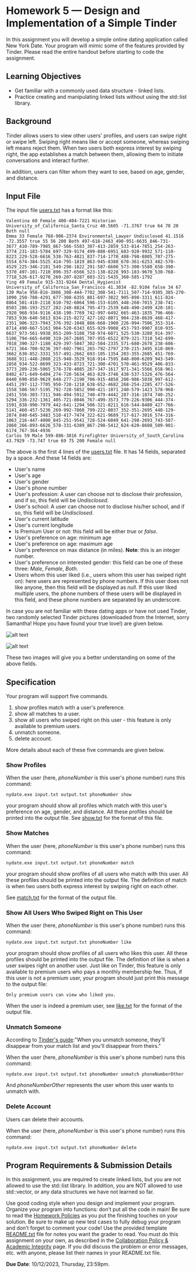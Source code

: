 # Homework 5 — Design and Implementation of a Simple Tinder

In this assignment you will develop a simple online dating application called New York Date. Your program will mimic some of the features provided by Tinder. Please read the entire handout before starting to code the assignment.

## Learning Objectives

- Get familiar with a commonly used data structure - linked lists.
- Practice creating and manipulating linked lists without using the std::list library.

## Background

Tinder allows users to view other users' profiles, and users can swipe right or swipe left. Swiping right means like or accept someone, whereas swiping left means reject them. When two users both express interest by swiping right, the app establishes a match between them, allowing them to initiate conversations and interact further.

In addition, users can filter whom they want to see, based on age, gender, and distance.

## Input File

The input file [users.txt](users.txt) has a format like this:

```console
Valentina 60 Female 400-404-7221 Historian University_of_California_Santa_Cruz 40.5605 -71.3767 true 64 70 20 Both null
Emma 33 Female 768-906-2374 Environmental_Lawyer Undisclosed 41.1516 -72.3557 true 55 56 200 Both 497-618-2463_490-951-6635_846-731-3677_410-789-7985_867-566-5583_307-413-2859_533-814-7851_254-263-3774_231-183-5784_697-329-9174_499-888-6951_683-920-9932_571-110-8223_229-528-6616_538-763-4821_837-714-1770_488-798-8805_707-275-5554_674-384-5525_414-795-1819_863-945-8380_670-361-6253_482-570-4529_225-346-2181_549-298-1822_291-587-6600_573-300-5580_658-390-5370_497-101-7210_896-357-6566_523-138-8228_993-183-9670_530-768-7718_526-617-9270_269-207-8287_603-321-5435_360-585-1792
Ying 49 Female 915-331-9244 Dental_Hygienist University_of_California_San_Francisco 41.3034 -82.9104 false 34 67 130 Male 958-816-3806_308-444-7702_308-541-7111_507-714-9305_385-270-1090_250-788-4291_677-308-6355_881-697-3822_905-898-3311_611-824-8864_501-410-2118_610-792-6064_596-153-6105_448-260-7015_238-741-8503_286-193-2527_282-248-8824_795-473-2539_648-490-2499_420-101-2920_968-934-9116_438-190-7769_742-997-6492_665-463-1835_796-466-7853_936-640-5013_834-215-8272_427-102-8071_904-238-8639_468-417-2351_906-323-7943_376-392-1048_886-668-1900_226-994-7506_353-314-8714_490-667-5163_904-520-6343_655-929-9908_453-793-9907_810-935-6637_973-561-9938_853-209-5188_758-974-6071_525-530-3280_914-397-5106_794-665-6490_319-267-2685_707-955-6522_879-321-7310_542-699-7018_390-327-1180_429-397-5047_302-504-2335_571-680-2678_238-606-6721_364-700-9236_397-602-7961_265-792-2797_270-215-3495_610-869-3662_630-852-3331_557-491-2662_693-105-1354_203-355-2685_451-769-3688_911-448-2088_215-948-3529_918-914-7595_848-800-6209_943-549-2858_934-522-8699_323-433-8723_721-300-4701_570-461-9529_406-833-3773_209-236-5065_578-378-4085_267-347-1617_971-341-5566_658-961-8402_471-649-6404_274-720-5634_463-829-3746_438-537-5326_476-564-8440_690-850-9629_648-277-2190_706-915-4858_208-986-5038_997-612-4451_297-112-7705_950-728-1218_638-652-4682_268-254-2285_477-526-1558_508-567-5195_792-728-5852_990-421-1071_240-579-1423_578-968-2451_556-303-7311_946-494-5912_740-479-4442_287-316-1874_740-252-5294_336-232-1361_405-721-8046_767-499-3573_779-226-9306_444-374-1591_838-990-7979_442-641-1294_506-321-8211_616-544-8480_427-766-5141_460-457-5236_269-992-7860_799-222-8037_352-351-2695_448-129-2874_840-645-3483_510-417-7474_322-621-9689_717-617-3016_574-316-1063_216-447-4000_845-251-9541_728-524-6049_641-298-2693_743-587-2860_266-893-6626_578-331-6389_867-298-5412_624-620-8608_509-901-6174_767-364-4936
Carlos 59 Male 599-886-3816 Firefighter University_of_South_Carolina 43.7929 -73.747 true 69 75 200 Female null
```

The above is the first 4 lines of the [users.txt](users.txt) file. It has 14 fields, separated by a space. And these 14 fields are:

- User's name
- User's age
- User's gender
- User's phone number
- User's profession: A user can choose not to disclose their profession, and if so, this field will be *Undisclosed*.
- User's school: A user can choose not to disclose his/her school, and if so, this field will be *Undisclosed*.
- User's current latitude
- User's current longitude
- Is Premium User or not: this field will be either *true* or *false*.
- User's preference on age: minimum age
- User's preference on age: maximum age
- User's preference on max distance (in miles). **Note**: this is an integer number.
- User's preference on interested gender: this field can be one of these three: *Male*, *Female*, *Both*.
- Users whom this user liked (i.e., users whom this user has swiped right on): here users are represented by phone numbers. If this user does not like anyone, then this field will be displayed as *null*. If this user liked multiple users, the phone numbers of these users will be displayed in this field, and these phone numbers are separated by an underscore.

In case you are not familiar with these dating apps or have not used Tinder, two randomly selected Tinder pictures (downloaded from the Internet, sorry Samantha! Hope you have found your true love!) are given below.

![alt text](profile.png "profile")

![alt text](preference.png "preference")

These two images will give you a better understanding on some of the above fields.

## Specification

Your program will support five commands.

1. show profiles match with a user's preference.
2. show all matches to a user.
3. show all users who swiped right on this user - this feature is only available to premium users.
4. unmatch someone.
5. delete account.

More details about each of these five commands are given below.

### Show Profiles

When the user (here, *phoneNumber* is this user's phone number) runs this command:

```console
nydate.exe input.txt output.txt phoneNumber show
```

your program should show all profiles which match with this user's preference on age, gender, and distance. All these profiles should be printed into the output file. See [show.txt](show.txt) for the format of this file.

### Show Matches

When the user (here, *phoneNumber* is this user's phone number) runs this command:

```console
nydate.exe input.txt output.txt phoneNumber match
```

your program should show profiles of all users who match with this user. All these profiles should be printed into the output file. The definition of match is when two users both express interest by swiping right on each other.

See [match.txt](match.txt) for the format of the output file.

### Show All Users Who Swiped Right on This User

When the user (here, *phoneNumber* is this user's phone number) runs this command:

```console
nydate.exe input.txt output.txt phoneNumber like
```

your program should show profiles of all users who likes this user. All these profiles should be printed into the output file. The definition of like is when a user swipes right on another user. Just like on Tinder, this feature is only available to premium users who pays a monthly membership fee. Thus, if this user is not a premium user, your program should just print this message to the output file:

```console
Only premium users can view who liked you.
```

When the user is indeed a premium user, see [like.txt](like.txt) for the format of the output file.

### Unmatch Someone

According to [Tinder's guide](https://www.help.tinder.com/hc/en-us/articles/115003360106-Unmatching-and-reporting):"When you unmatch someone, they'll disappear from your match list and you'll disappear from theirs."

When the user (here, *phoneNumber* is this user's phone number) runs this command:

```console
nydate.exe input.txt output.txt phoneNumber unmatch phoneNumberOther
```

And *phoneNumberOther* represents the user whom this user wants to unmatch with.

### Delete Account

Users can delete their accounts.

When the user (here, *phoneNumber* is this user's phone number) runs this command:

```console
nydate.exe input.txt output.txt phoneNumber delete
```

## Program Requirements & Submission Details
In this assignment, you are required to create linked lists, but you are not allowed to use the std::list library. In addition, you are NOT allowed to use std::vector, or any data structures we have not learned so far.

Use good coding style when you design and implement your program. Organize your program into functions:
don’t put all the code in main! Be sure to read the [Homework Policies](https://www.cs.rpi.edu/academics/courses/fall23/csci1200/homework_policies.php) as you put the finishing touches on your solution. Be sure to make up new test cases to fully debug your program and don’t forget
to comment your code! Use the provided template [README.txt](./README.txt) file for notes you want the grader to read.
You must do this assignment on your own, as described in the [Collaboration Policy & Academic Integrity](https://www.cs.rpi.edu/academics/courses/fall23/csci1200/academic_integrity.php) page. If you did discuss the problem or error messages, etc. with anyone, please list their names in your
README.txt file.

**Due Date**: 10/12/2023, Thursday, 23:59pm.
